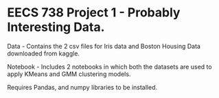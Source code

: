 # EECS 738 Project 1 - Probably Interesting Data.

Data - Contains the 2 csv files for Iris data and Boston Housing Data downloaded from kaggle.

Notebook - Includes 2 notebooks in which both the datasets are used to apply KMeans and GMM clustering models.

Requires Pandas, and numpy libraries to be installed.
